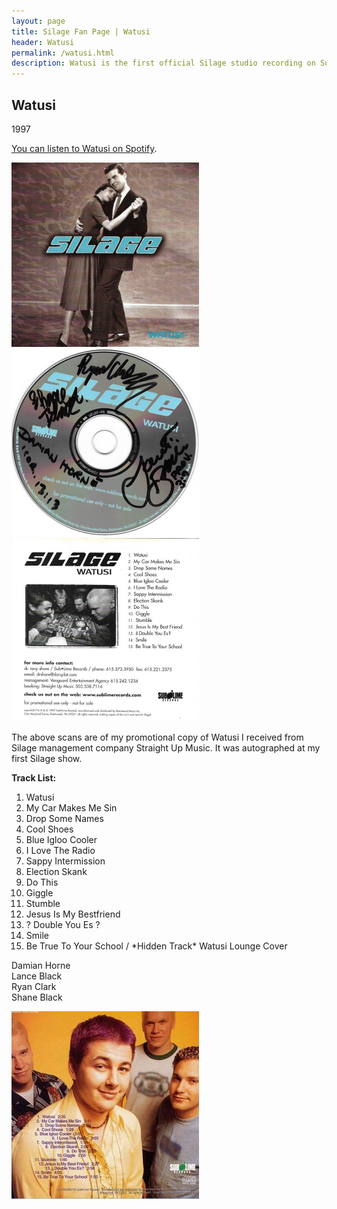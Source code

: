 ```yaml
---
layout: page
title: Silage Fan Page | Watusi
header: Watusi
permalink: /watusi.html
description: Watusi is the first official Silage studio recording on Sublime Records.
---
```


<h2>Watusi</h2>

<p>
1997
</p>

<a href="https://open.spotify.com/album/2DX8O5jDtosdD2OT3OCi0C" target="_blank">You can listen to Watusi on Spotify</a>.

<img src='images/music/watusi/watusi.jpg' width="300px">
<img src='images/music/watusi/watusi_cd.jpg' width="300px">
<img src='images/music/watusi/watusi_promotional_insert.jpg' width="300px">

The above scans are of my promotional copy of Watusi I received from Silage management company Straight Up Music.  It was autographed at my first Silage show.

<div align="left">
  <strong>Track List:</strong>

  <ol>
  <li>Watusi</li>
  <li>My Car Makes Me Sin</li>
  <li>Drop Some Names</li>
  <li>Cool Shoes</li>
  <li>Blue Igloo Cooler</li>
  <li>I Love The Radio</li>
  <li>Sappy Intermission</li>
  <li>Election Skank</li>
  <li>Do This</li>
  <li>Giggle</li>
  <li>Stumble</li>
  <li>Jesus Is My Bestfriend</li>
  <li>? Double You Es ?</li>
  <li>Smile</li>
  <li>Be True To Your School / *Hidden Track* Watusi Lounge Cover</li>
  </ol>

Damian Horne<br>
Lance Black<br>
Ryan Clark<br>
Shane Black
</div>

<img src='images/music/watusi/albumback.jpg'>
